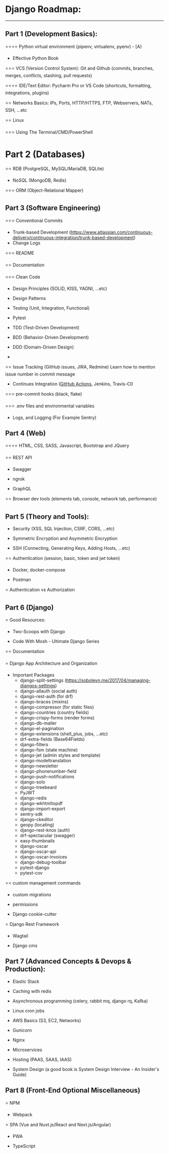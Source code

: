 # Django Roadmap:

-------------------

## Part 1 (Development Basics):
⭐⭐⭐⭐ Python virtual environment (pipenv, virtualenv, pyenv) - [A}

- Effective Python Book

⭐⭐⭐ VCS (Version Control System):
  Git and Github (commits, branches, merges, conflicts, stashing, pull requests)
  
⭐⭐⭐⭐ IDE/Text Editor:
 Pycharm Pro or VS Code (shortcuts, formatting, integrations, plugins)
  
⭐⭐ Networks Basics:
 IPs, Ports, HTTP/HTTPS, FTP, Webservers, NATs, SSH, ...etc
  
⭐⭐ Linux

⭐⭐⭐ Using The Terminal/CMD/PowerShell

# Part 2 (Databases)
⭐⭐ RDB (PostgreSQL, MySQL/MariaDB, SQLite)

- NoSQL (MongoDB, Redis)
  
⭐⭐⭐ ORM (Object-Relational Mapper)
  
## Part 3 (Software Engineering)

⭐⭐⭐ Conventional Commits

- Trunk-based Development (https://www.atlassian.com/continuous-delivery/continuous-integration/trunk-based-development)
- Change Logs
  
⭐⭐⭐ README

⭐⭐ Documentation

⭐⭐⭐ Clean Code

- Design Principles (SOLID, KISS, YAGNI, ...etc)

- Design Patterns
  
- Testing (Unit, Integration, Functional)
  
- Pytest
  
- TDD (Test-Driven Development)
  
- BDD (Behavior-Driven Development)
  
- DDD (Domain-Driven Design)
- 
⭐⭐ Issue Tracking (GitHub issues, JIRA, Redmine) Learn how to mention issue number in commit message

- Continues Integration ([GitHub Actions](https://github.com/features/actions), Jenkins, Travis-CI)
  
⭐⭐⭐ pre-commit hooks (black, flake) 

⭐⭐⭐ .env files and environmental variables 

- Logs, and Logging (For Example Sentry)

## Part 4 (Web)

⭐⭐⭐⭐ HTML, CSS, SASS, Javascript, Bootstrap and JQuery

⭐⭐ REST API

- Swagger
  
- ngrok
  
- GraphQL
  
⭐⭐ Browser dev tools (elements tab, console, network tab, performance) 


## Part 5 (Theory and Tools):

- Security (XSS, SQL Injection, CSRF, CORS, ...etc)

- Symmetric Encryption and Asymmetric Encryption
  
- SSH (Connecting, Generating Keys, Adding Hosts, ...etc)
  
⭐⭐ Authentication (session, basic, token and jwt token)

- Docker, docker-compose
  
- Postman
  
⭐ Authentication vs Authorization


## Part 6 (Django)
⭐ Good Resources:

  - Two-Scoops with Django
    
  - Code With Mosh - Ultimate Django Series
    
  ⭐⭐ Documentation
  
⭐ Django App Architecture and Organization

- Important Packages
  - django-split-settings (https://sobolevn.me/2017/04/managing-djangos-settings)
  - django-allauth (social auth)
  - django-rest-auth (for drf)
  - django-braces (mixins)
  - django-compressor (for static files)
  - django-countries (country fields)
  - django-crispy-forms (render forms)
  - django-db-mailer
  - django-el-pagination
  - django-extensions (shell_plus, jobs, ...etc)
  - drf-extra-fields (Base64Fields)
  - django-filters
  - django-fsm (state machine)
  - django-jet (admin styles and template)
  - django-modeltranslation
  - django-newsletter
  - django-phonenumber-field
  - django-push-notifications
  - django-solo
  - django-treebeard
  - PyJWT
  - django-redis
  - django-wkhtmltopdf
  - django-import-export
  - sentry-sdk
  - django-ckeditor
  - geopy (locating)
  - django-rest-knox (auth)
  - drf-spectacular (swagger)
  - easy-thumbnails
  - django-oscar
  - django-oscar-api
  - django-oscar-invoices
  - django-debug-toolbar
  - pytest-django
  - pytest-cov

⭐⭐ custom management commands 

- custom migrations
  
- permissions
  
- Django cookie-cutter
  
⭐ Django Rest Framework

- Wagtail
  
- Django cms

## Part 7 (Advanced Concepts & Devops & Production):
- Elastic Stack
  
- Caching with redis
  
- Asynchronous programming (celery, rabbit mq, django rq, Kafka)
  
- Linux cron jobs
  
- AWS Basics (S3, EC2, Networks)

- Gunicorn

- Nginx
  
- Microservices
  
- Hosting (PAAS, SAAS, IAAS)
  
- System Design (a good book is System Design Interview - An Insider's Guide)


## Part 8 (Front-End Optional Miscellaneous)

⭐ NPM

- Webpack
  
⭐ SPA (Vue and Nuxt.js/React and Next.js/Angular)

- PWA
  
- TypeScript
